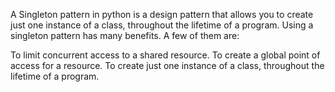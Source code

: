 A Singleton pattern in python is a design pattern that allows you to create just one instance of a class, throughout the lifetime of a program. Using a singleton pattern has many benefits. A few of them are:

To limit concurrent access to a shared resource.
To create a global point of access for a resource.
To create just one instance of a class, throughout the lifetime of a program.